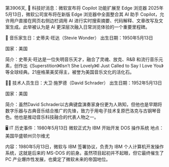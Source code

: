 第3906天, 🎉 科技好消息：微软宣布将 Copilot 功能扩展至 Edge 浏览器
2025年5月13日，微软公司宣布将在新版 Edge 浏览器中全面整合其 AI 助手 Copilot，允许用户直接在网页右侧边栏调用 AI 进行实时搜索摘要、代码解释、文章改写及文案生成。此举被认为是 AI 更深层次融入日常浏览体验的一个重要里程碑。

🎵 音乐家生日：史蒂夫·旺达（Stevie Wonder）
出生日期：1950年5月13日

国家：美国

简介：史蒂夫·旺达是一位失明音乐天才，融合了灵魂、放克、R&B 和流行音乐元素，创作出《Superstition》《Isn’t She Lovely》《I Just Called to Say I Love You》等全球经典。21座格莱美奖得主，被誉为美国音乐文化的活化石。

👨‍🔬 技术人员生日：大卫·施罗德（David Schrader）
出生日期：1952年5月13日

国家：美国

简介：虽然David Schrader以古典键盘演奏家身份更为人熟知，但他也是早期将数字乐器与古典音乐结合推广的先锋，致力于用电子技术复原巴洛克与古钢琴音色。他也是推动音乐科技融合的代表人物之一。

🖥️ IT 历史事件：1980年5月13日 微软正式为 IBM 开始开发 DOS 操作系统
地点：美国华盛顿州贝尔维尤

内容：1980年5月13日，微软与 IBM 签署协议，负责为 IBM 个人计算机开发操作系统，这就是后来的 MS-DOS 的前身。虽然项目起初并不起眼，但它最终催生了 PC 产业爆炸性发展，也奠定了微软未来的帝国地位。